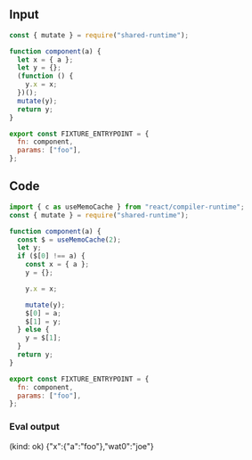 
## Input

```javascript
const { mutate } = require("shared-runtime");

function component(a) {
  let x = { a };
  let y = {};
  (function () {
    y.x = x;
  })();
  mutate(y);
  return y;
}

export const FIXTURE_ENTRYPOINT = {
  fn: component,
  params: ["foo"],
};

```

## Code

```javascript
import { c as useMemoCache } from "react/compiler-runtime";
const { mutate } = require("shared-runtime");

function component(a) {
  const $ = useMemoCache(2);
  let y;
  if ($[0] !== a) {
    const x = { a };
    y = {};

    y.x = x;

    mutate(y);
    $[0] = a;
    $[1] = y;
  } else {
    y = $[1];
  }
  return y;
}

export const FIXTURE_ENTRYPOINT = {
  fn: component,
  params: ["foo"],
};

```
      
### Eval output
(kind: ok) {"x":{"a":"foo"},"wat0":"joe"}